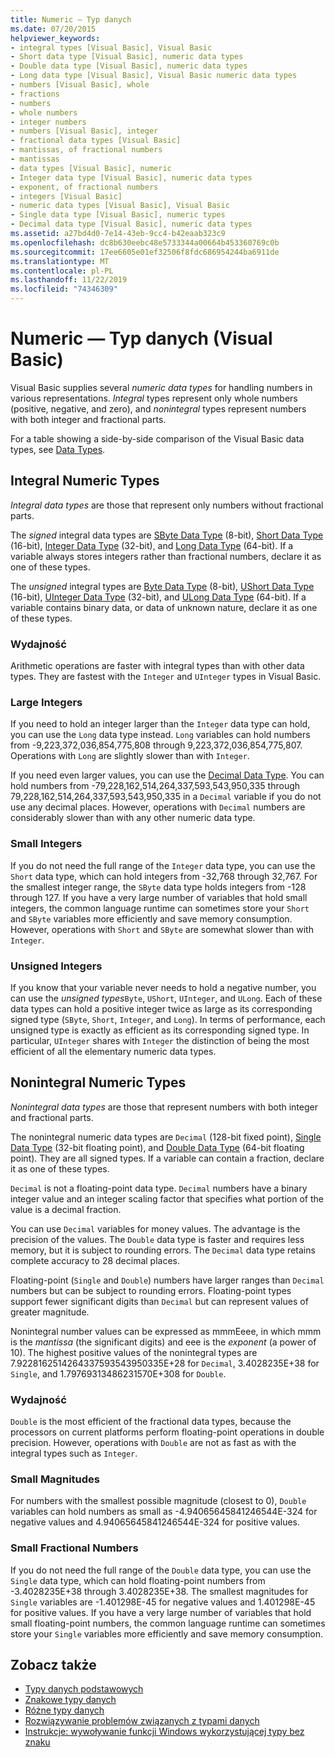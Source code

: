 ```yaml
---
title: Numeric — Typ danych
ms.date: 07/20/2015
helpviewer_keywords:
- integral types [Visual Basic], Visual Basic
- Short data type [Visual Basic], numeric data types
- Double data type [Visual Basic], numeric data types
- Long data type [Visual Basic], Visual Basic numeric data types
- numbers [Visual Basic], whole
- fractions
- numbers
- whole numbers
- integer numbers
- numbers [Visual Basic], integer
- fractional data types [Visual Basic]
- mantissas, of fractional numbers
- mantissas
- data types [Visual Basic], numeric
- Integer data type [Visual Basic], numeric data types
- exponent, of fractional numbers
- integers [Visual Basic]
- numeric data types [Visual Basic], Visual Basic
- Single data type [Visual Basic], numeric types
- Decimal data type [Visual Basic], numeric data types
ms.assetid: a27bd4d0-7e14-43eb-9cc4-b42eaab323c9
ms.openlocfilehash: dc8b630eebc48e5733344a00664b453360769c0b
ms.sourcegitcommit: 17ee6605e01ef32506f8fdc686954244ba6911de
ms.translationtype: MT
ms.contentlocale: pl-PL
ms.lasthandoff: 11/22/2019
ms.locfileid: "74346309"
---
```

# <a name="numeric-data-types-visual-basic"></a>Numeric — Typ danych (Visual Basic)
Visual Basic supplies several *numeric data types* for handling numbers in various representations. *Integral* types represent only whole numbers (positive, negative, and zero), and *nonintegral* types represent numbers with both integer and fractional parts.  
  
 For a table showing a side-by-side comparison of the Visual Basic data types, see [Data Types](../../../../visual-basic/language-reference/data-types/index.md).  
  
## <a name="integral-numeric-types"></a>Integral Numeric Types  
 *Integral data types* are those that represent only numbers without fractional parts.  
  
 The *signed* integral data types are [SByte Data Type](../../../../visual-basic/language-reference/data-types/sbyte-data-type.md) (8-bit), [Short Data Type](../../../../visual-basic/language-reference/data-types/short-data-type.md) (16-bit), [Integer Data Type](../../../../visual-basic/language-reference/data-types/integer-data-type.md) (32-bit), and [Long Data Type](../../../../visual-basic/language-reference/data-types/long-data-type.md) (64-bit). If a variable always stores integers rather than fractional numbers, declare it as one of these types.  
  
 The *unsigned* integral types are [Byte Data Type](../../../../visual-basic/language-reference/data-types/byte-data-type.md) (8-bit), [UShort Data Type](../../../../visual-basic/language-reference/data-types/ushort-data-type.md) (16-bit), [UInteger Data Type](../../../../visual-basic/language-reference/data-types/uinteger-data-type.md) (32-bit), and [ULong Data Type](../../../../visual-basic/language-reference/data-types/ulong-data-type.md) (64-bit). If a variable contains binary data, or data of unknown nature, declare it as one of these types.  
  
### <a name="performance"></a>Wydajność  
 Arithmetic operations are faster with integral types than with other data types. They are fastest with the `Integer` and `UInteger` types in Visual Basic.  
  
### <a name="large-integers"></a>Large Integers  
 If you need to hold an integer larger than the `Integer` data type can hold, you can use the `Long` data type instead. `Long` variables can hold numbers from -9,223,372,036,854,775,808 through 9,223,372,036,854,775,807. Operations with `Long` are slightly slower than with `Integer`.  
  
 If you need even larger values, you can use the [Decimal Data Type](../../../../visual-basic/language-reference/data-types/decimal-data-type.md). You can hold numbers from -79,228,162,514,264,337,593,543,950,335 through 79,228,162,514,264,337,593,543,950,335 in a `Decimal` variable if you do not use any decimal places. However, operations with `Decimal` numbers are considerably slower than with any other numeric data type.  
  
### <a name="small-integers"></a>Small Integers  
 If you do not need the full range of the `Integer` data type, you can use the `Short` data type, which can hold integers from -32,768 through 32,767. For the smallest integer range, the `SByte` data type holds integers from -128 through 127. If you have a very large number of variables that hold small integers, the common language runtime can sometimes store your `Short` and `SByte` variables more efficiently and save memory consumption. However, operations with `Short` and `SByte` are somewhat slower than with `Integer`.  
  
### <a name="unsigned-integers"></a>Unsigned Integers  
 If you know that your variable never needs to hold a negative number, you can use the *unsigned types*`Byte`, `UShort`, `UInteger`, and `ULong`. Each of these data types can hold a positive integer twice as large as its corresponding signed type (`SByte`, `Short`, `Integer`, and `Long`). In terms of performance, each unsigned type is exactly as efficient as its corresponding signed type. In particular, `UInteger` shares with `Integer` the distinction of being the most efficient of all the elementary numeric data types.  
  
## <a name="nonintegral-numeric-types"></a>Nonintegral Numeric Types  
 *Nonintegral data types* are those that represent numbers with both integer and fractional parts.  
  
 The nonintegral numeric data types are `Decimal` (128-bit fixed point), [Single Data Type](../../../../visual-basic/language-reference/data-types/single-data-type.md) (32-bit floating point), and [Double Data Type](../../../../visual-basic/language-reference/data-types/double-data-type.md) (64-bit floating point). They are all signed types. If a variable can contain a fraction, declare it as one of these types.  
  
 `Decimal` is not a floating-point data type. `Decimal` numbers have a binary integer value and an integer scaling factor that specifies what portion of the value is a decimal fraction.  
  
 You can use `Decimal` variables for money values. The advantage is the precision of the values. The `Double` data type is faster and requires less memory, but it is subject to rounding errors. The `Decimal` data type retains complete accuracy to 28 decimal places.  
  
 Floating-point (`Single` and `Double`) numbers have larger ranges than `Decimal` numbers but can be subject to rounding errors. Floating-point types support fewer significant digits than `Decimal` but can represent values of greater magnitude.  
  
 Nonintegral number values can be expressed as mmmEeee, in which mmm is the *mantissa* (the significant digits) and eee is the *exponent* (a power of 10). The highest positive values of the nonintegral types are 7.9228162514264337593543950335E+28 for `Decimal`, 3.4028235E+38 for `Single`, and 1.79769313486231570E+308 for `Double`.  
  
### <a name="performance"></a>Wydajność  
 `Double` is the most efficient of the fractional data types, because the processors on current platforms perform floating-point operations in double precision. However, operations with `Double` are not as fast as with the integral types such as `Integer`.  
  
### <a name="small-magnitudes"></a>Small Magnitudes  
 For numbers with the smallest possible magnitude (closest to 0), `Double` variables can hold numbers as small as -4.94065645841246544E-324 for negative values and 4.94065645841246544E-324 for positive values.  
  
### <a name="small-fractional-numbers"></a>Small Fractional Numbers  
 If you do not need the full range of the `Double` data type, you can use the `Single` data type, which can hold floating-point numbers from -3.4028235E+38 through 3.4028235E+38. The smallest magnitudes for `Single` variables are -1.401298E-45 for negative values and 1.401298E-45 for positive values. If you have a very large number of variables that hold small floating-point numbers, the common language runtime can sometimes store your `Single` variables more efficiently and save memory consumption.  
  
## <a name="see-also"></a>Zobacz także

- [Typy danych podstawowych](../../../../visual-basic/programming-guide/language-features/data-types/elementary-data-types.md)
- [Znakowe typy danych](../../../../visual-basic/programming-guide/language-features/data-types/character-data-types.md)
- [Różne typy danych](../../../../visual-basic/programming-guide/language-features/data-types/miscellaneous-data-types.md)
- [Rozwiązywanie problemów związanych z typami danych](../../../../visual-basic/programming-guide/language-features/data-types/troubleshooting-data-types.md)
- [Instrukcje: wywoływanie funkcji Windows wykorzystującej typy bez znaku](../../../../visual-basic/programming-guide/com-interop/how-to-call-a-windows-function-that-takes-unsigned-types.md)
